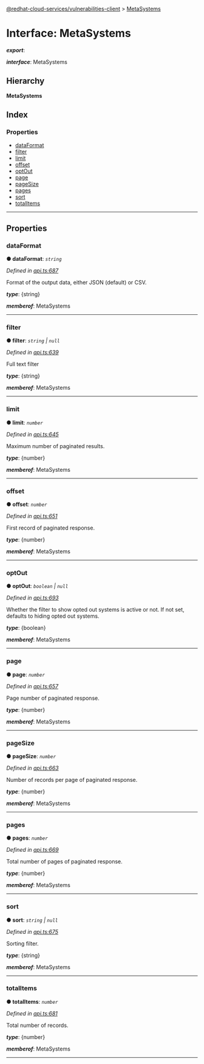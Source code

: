 [@redhat-cloud-services/vulnerabilities-client](../README.md) > [MetaSystems](../interfaces/metasystems.md)

# Interface: MetaSystems

*__export__*: 

*__interface__*: MetaSystems

## Hierarchy

**MetaSystems**

## Index

### Properties

* [dataFormat](metasystems.md#dataformat)
* [filter](metasystems.md#filter)
* [limit](metasystems.md#limit)
* [offset](metasystems.md#offset)
* [optOut](metasystems.md#optout)
* [page](metasystems.md#page)
* [pageSize](metasystems.md#pagesize)
* [pages](metasystems.md#pages)
* [sort](metasystems.md#sort)
* [totalItems](metasystems.md#totalitems)

---

## Properties

<a id="dataformat"></a>

###  dataFormat

**● dataFormat**: *`string`*

*Defined in [api.ts:687](https://github.com/RedHatInsights/javascript-clients/blob/master/packages/vulnerabilities/git-api/api.ts#L687)*

Format of the output data, either JSON (default) or CSV.

*__type__*: {string}

*__memberof__*: MetaSystems

___
<a id="filter"></a>

###  filter

**● filter**: *`string` \| `null`*

*Defined in [api.ts:639](https://github.com/RedHatInsights/javascript-clients/blob/master/packages/vulnerabilities/git-api/api.ts#L639)*

Full text filter

*__type__*: {string}

*__memberof__*: MetaSystems

___
<a id="limit"></a>

###  limit

**● limit**: *`number`*

*Defined in [api.ts:645](https://github.com/RedHatInsights/javascript-clients/blob/master/packages/vulnerabilities/git-api/api.ts#L645)*

Maximum number of paginated results.

*__type__*: {number}

*__memberof__*: MetaSystems

___
<a id="offset"></a>

###  offset

**● offset**: *`number`*

*Defined in [api.ts:651](https://github.com/RedHatInsights/javascript-clients/blob/master/packages/vulnerabilities/git-api/api.ts#L651)*

First record of paginated response.

*__type__*: {number}

*__memberof__*: MetaSystems

___
<a id="optout"></a>

###  optOut

**● optOut**: *`boolean` \| `null`*

*Defined in [api.ts:693](https://github.com/RedHatInsights/javascript-clients/blob/master/packages/vulnerabilities/git-api/api.ts#L693)*

Whether the filter to show opted out systems is active or not. If not set, defaults to hiding opted out systems.

*__type__*: {boolean}

*__memberof__*: MetaSystems

___
<a id="page"></a>

###  page

**● page**: *`number`*

*Defined in [api.ts:657](https://github.com/RedHatInsights/javascript-clients/blob/master/packages/vulnerabilities/git-api/api.ts#L657)*

Page number of paginated response.

*__type__*: {number}

*__memberof__*: MetaSystems

___
<a id="pagesize"></a>

###  pageSize

**● pageSize**: *`number`*

*Defined in [api.ts:663](https://github.com/RedHatInsights/javascript-clients/blob/master/packages/vulnerabilities/git-api/api.ts#L663)*

Number of records per page of paginated response.

*__type__*: {number}

*__memberof__*: MetaSystems

___
<a id="pages"></a>

###  pages

**● pages**: *`number`*

*Defined in [api.ts:669](https://github.com/RedHatInsights/javascript-clients/blob/master/packages/vulnerabilities/git-api/api.ts#L669)*

Total number of pages of paginated response.

*__type__*: {number}

*__memberof__*: MetaSystems

___
<a id="sort"></a>

###  sort

**● sort**: *`string` \| `null`*

*Defined in [api.ts:675](https://github.com/RedHatInsights/javascript-clients/blob/master/packages/vulnerabilities/git-api/api.ts#L675)*

Sorting filter.

*__type__*: {string}

*__memberof__*: MetaSystems

___
<a id="totalitems"></a>

###  totalItems

**● totalItems**: *`number`*

*Defined in [api.ts:681](https://github.com/RedHatInsights/javascript-clients/blob/master/packages/vulnerabilities/git-api/api.ts#L681)*

Total number of records.

*__type__*: {number}

*__memberof__*: MetaSystems

___

